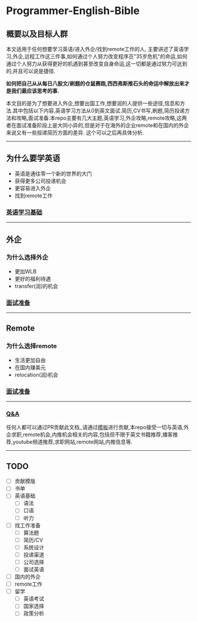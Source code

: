 # Programmer-English-Bible

## 概要以及目标人群
本文适用于任何想要学习英语/进入外企/找到remote工作的人, 主要讲述了英语学习,外企,远程工作这三件事,如何通过个人努力改变程序员"35岁危机"的命运,如何通过个人努力从获得更好的机遇到甚至改变自身命运,这一切都是通过努力可达到的,并且可以说是捷径. 

**如何把自己从从每日八股文/刷题的仓鼠赛跑,西西弗斯推石头的命运中解放出来才是我们最应该思考的事.**

本文目的是为了想要进入外企,想要出国工作,想要润的人提供一些途径,信息和方法.其中包括以下内容,英语学习方法从0到英文面试.简历,CV书写,刷题,简历投递方法和攻略,面试准备.本repo主要有几大主题,英语学习,外企攻略,remote攻略,这两者在面试准备阶段上是大同小异的,但是对于在海外的企业remote和在国内的外企来说又有一些投递简历方面的差异. 这个可以之后再具体分析.


---
## 为什么要学英语
- 英语是通往零一个新的世界的大门
- 获得更多公司投递机会
- 更容易进入外企
- 找到remote工作

### [英语学习基础](/Language/EnglishBasic.md)
---
## 外企

### 为什么选择外企
- 更加WLB
- 更好的福利待遇
- transfer(润)的机会

### [面试准备](/Job/Preparation.md)

---
## Remote
### 为什么选择remote
- 生活更加自由
- 在国内赚美元
- relocation(润)机会

### [面试准备](/Job/Preparation.md)

---
### [Q&A](./job/QA.md)

任何人都可以通过PR贡献此文档,,请通过[模板](/Resources/template.md)进行贡献,本repo接受一切与英语,外企求职,remote机会,内推机会相关的内容,包括但不限于英文书籍推荐,播客推荐,youtube频道推荐,求职网站,remote网站,内推信息等.


---
## TODO
- [ ] 贡献模版
- [ ] 书单
- [ ] 英语基础
  - [ ] 语法
  - [ ] 口语
  - [ ] 听力
- [ ] 找工作准备
  - [ ] 算法题
  - [ ] 简历/CV
  - [ ] 系统设计
  - [ ] 投递渠道
  - [ ] 公司选择
  - [ ] 面试英语
- [ ] 国内的外企
- [ ] remote工作
- [ ] 留学
  - [ ] 英语考试
  - [ ] 国家选择
  - [ ] 政策分析
